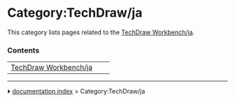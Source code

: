 # Category:TechDraw/ja
This category lists pages related to the [TechDraw Workbench/ja](TechDraw_Workbench/ja.md).

### Contents

|     |     |     |
| --- | --- | --- |
| [TechDraw Workbench/ja](TechDraw_Workbench/ja.md) |



---
⏵ [documentation index](../README.md) > Category:TechDraw/ja
